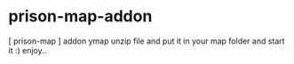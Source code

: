 # prison-map-addon
[ prison-map ] addon ymap
unzip file and put it in your map folder and start it :)
enjoy..
